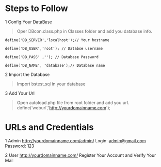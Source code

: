 # Steps to Follow

1 Config Your DataBase
  > Oper DBcon.class.php in Classes folder and add you database info.
  
    define('DB_SERVER','localhost');// Your hostname
    
    define('DB_USER','root'); // Databse username
    
    define('DB_PASS' ,''); // Database Password
    
    define('DB_NAME', 'database');// Database name
 

2 Import the Database
  > Import bstest.sql in your database
  

3 Add Your Url
  > Open autoload.php file from root folder and add you url.
    define('weburl','http://yourdomainname.com');


# URLs and Credentials
1 Admin
  http://yourdomainname.com/admin/
  Login: admin@gmail.com
  Password: 123


2 User
  http://yourdomainname.com/
  Register Your Account and
  Verify Your Mail
